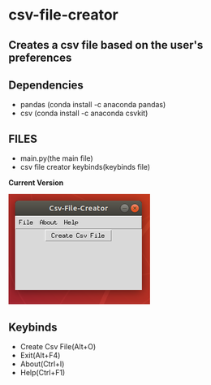 # csv-file-creator

## Creates a csv file based on the user's preferences

## Dependencies

 <ul>
  <li> pandas (conda install -c anaconda pandas) </li>
  <li> csv (conda install -c anaconda csvkit) </li>
</ul>

## FILES
<ul>
 <li>main.py(the main file) </li>
 <li>csv file creator keybinds(keybinds file) </li>
</ul>

**Current Version**

<p><img src ="csv file creator.png" title = "Csv file creator Version"/> </p>

## Keybinds


 <ul>
 <li> Create Csv File(Alt+O) </li>
  <li> Exit(Alt+F4) </li>
  <li> About(Ctrl+I) </li>
  <li> Help(Ctrl+F1) </li>
 </ul>
